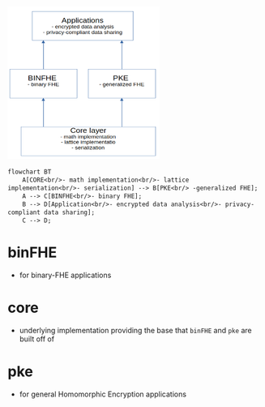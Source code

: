 <img alt="Layout" height="300cm" src="../docs/assets/src_folders.png" title="PALISADE Layout" width="300cm"/>

```mermaid
flowchart BT
    A[CORE<br/>- math implementation<br/>- lattice implementation<br/>- serialization] --> B[PKE<br/> -generalized FHE];
    A --> C[BINFHE<br/>- binary FHE];
    B --> D[Application<br/>- encrypted data analysis<br/>- privacy-compliant data sharing];
    C --> D;
```


# binFHE

- for binary-FHE applications

# core

- underlying implementation providing the base that `binFHE` and `pke` are built off of

# pke

- for general Homomorphic Encryption applications

